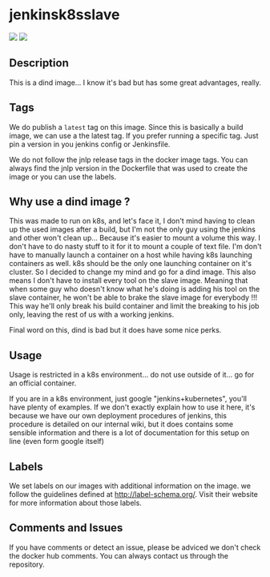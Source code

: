 # jenkinsk8sslave
[![](https://images.microbadger.com/badges/version/fxinnovation/jenkinsk8sslave.svg)](https://microbadger.com/images/fxinnovation/jenkinsk8sslave "Get your own version badge on microbadger.com") [![](https://images.microbadger.com/badges/image/fxinnovation/jenkinsk8sslave.svg)](https://microbadger.com/images/fxinnovation/jenkinsk8sslave "Get your own image badge on microbadger.com")
## Description
This is a dind image... I know it's bad but has some great advantages, really.

## Tags
We do publish a `latest` tag on this image. Since this is basically a build image, we can use a the latest tag. If you prefer running a specific tag. Just pin a version in you jenkins config or Jenkinsfile.

We do not follow the jnlp release tags in the docker image tags. You can always find the jnlp version in the Dockerfile that was used to create the image or you can use the labels.

## Why use a dind image ?
This was made to run on k8s, and let's face it, I don't mind having to clean up the used images after a build, but I'm not the only guy using the jenkins and other won't clean up... Because it's easier to mount a volume this way. I don't have to do nasty stuff to it for it to mount a couple of text file. I'm don't have to manually launch a container on a host while having k8s launching containers as well. k8s should be the only one launching container on it's cluster. So I decided to change my mind and go for a dind image. This also means I don't have to install every tool on the slave image. Meaning that when some guy who doesn't know what he's doing is adding his tool on the slave container, he won't be able to brake the slave image for everybody !!! This way he'll only break his build container and limit the breaking to his job only, leaving the rest of us with a working jenkins.

Final word on this, dind is bad but it does have some nice perks.

## Usage
Usage is restricted in a k8s environment... do not use outside of it... go for an official container.


If you are in a k8s environment, just google "jenkins+kubernetes", you'll have plenty of examples. If we don't exactly explain how to use it here, it's because we have our own deployment procedures of jenkins, this procedure is detailed on our internal wiki, but it does contains some sensible information and there is a lot of documentation for this setup on line (even form google itself)

## Labels
We set labels on our images with additional information on the image. we follow the guidelines defined at http://label-schema.org/. Visit their website for more information about those labels.

## Comments and Issues
If you have comments or detect an issue, please be adviced we don't check the docker hub comments. You can always contact us through the repository.
